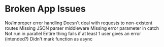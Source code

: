 # Broken App Issues
No/Improper error handling
Doesn't deal with requests to non-existent routes
Missing JSON parser middleware
Missing error parameter in catch
Not run in parallel
Entire thing fails if at least 1 user gives an error (intended?)
Didn't mark function as async